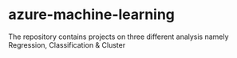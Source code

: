 # azure-machine-learning
The repository contains projects on three different analysis namely Regression, Classification &amp; Cluster

